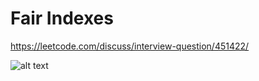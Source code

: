 # Fair Indexes

https://leetcode.com/discuss/interview-question/451422/

![alt text](https://assets.leetcode.com/users/somemorecode/image_1583105212.png "Description")


